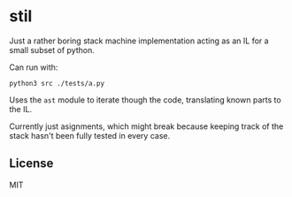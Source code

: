 # stil 

Just a rather boring stack machine implementation acting as an IL for a small
subset of python.

Can run with:
```
python3 src ./tests/a.py
```

Uses the `ast` module to iterate though the code, translating known parts to
the IL.

Currently just asignments, which might break because keeping track of the stack
hasn't been fully tested in every case.

## License

MIT
